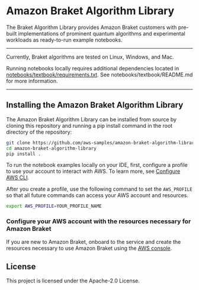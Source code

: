 # Amazon Braket Algorithm Library
The Braket Algorithm Library provides Amazon Braket customers with pre-built implementations of prominent quantum algorithms and experimental workloads as ready-to-run example notebooks.

---
Currently, Braket algorithms are tested on Linux, Windows, and Mac.

Running notebooks locally requires additional dependencies located in [notebooks/textbook/requirements.txt](https://github.com/aws-samples/amazon-braket-algorithm-library/blob/main/notebooks/textbook/requirements.txt). See notebooks/textbook/README.md for more information.

---
## <a name="install">Installing the Amazon Braket Algorithm Library</a>
The Amazon Braket Algorithm Library can be installed from source by cloning this repository and running a pip install command in the root directory of the repository:

```bash
git clone https://github.com/aws-samples/amazon-braket-algorithm-library.git
cd amazon-braket-algorithm-library
pip install .
```

To run the notebook examples locally on your IDE, first, configure a profile to use your account to interact with AWS. To learn more, see [Configure AWS CLI](https://docs.aws.amazon.com/cli/latest/userguide/cli-chap-configure.html).

After you create a profile, use the following command to set the `AWS_PROFILE` so that all future commands can access your AWS account and resources.

```bash
export AWS_PROFILE=YOUR_PROFILE_NAME
```

### Configure your AWS account with the resources necessary for Amazon Braket
If you are new to Amazon Braket, onboard to the service and create the resources necessary to use Amazon Braket using the [AWS console](https://console.aws.amazon.com/braket/home ).



## License
This project is licensed under the Apache-2.0 License.
